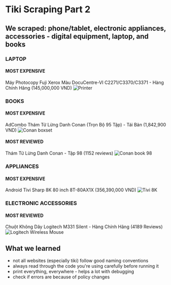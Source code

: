 # Tiki Scraping Part 2

## We scraped: phone/tablet, electronic appliances, accessories - digital equipment, laptop, and books

### LAPTOP

#### MOST EXPENSIVE

Máy Photocopy Fuji Xerox Màu DocuCentre-VI C2271/C3370/C3371 - Hàng Chính Hãng
(145,000,000 VND)
![Printer](https://salt.tikicdn.com/cache/280x280/ts/product/b3/0c/6a/d58b75d03be0863b76c812aa7148746e.PNG)

### BOOKS

#### MOST EXPENSIVE

AdCombo Thám Tử Lừng Danh Conan (Trọn Bộ 95 Tập) - Tái Bản
(1,842,900 VND)
![Conan boxset](https://salt.tikicdn.com/cache/280x280/ts/product/8c/5a/f3/0912bc3aad24fd7c0fe6f153e9e1bfe3.jpg)

#### MOST REVIEWED

Thám Tử Lừng Danh Conan - Tập 98
(1152 reviews)
![Conan book 98](https://salt.tikicdn.com/cache/280x280/ts/product/6d/61/45/4d4166c4fee360442889f320c84a12c5.jpg)


### APPLIANCES

#### MOST EXPENSIVE

Android Tivi Sharp 8K 80 inch 8T-80AX1X
(356,390,000 VND)
![Tivi 8K](https://salt.tikicdn.com/cache/280x280/ts/product/e5/23/fb/46452531ea1eb62a506d21f4d18b295a.jpg)


### ELECTRONIC ACCESSORIES

#### MOST REVIEWED

Chuột Không Dây Logitech M331 Silent - Hàng Chính Hãng
(4189 Reviews)
![Logitech Wireless Mouse](https://salt.tikicdn.com/cache/280x280/media/catalog/product/m/3/m331red_0.u2470.d20161215.t105811.181375.jpg)

## What we learned

- not all websites (especially tiki) follow good naming conventions
- always read through the code you're using carefully before running it
- print everything, everywhere - helps a lot with debugging
- check if errors are because of policy changes
